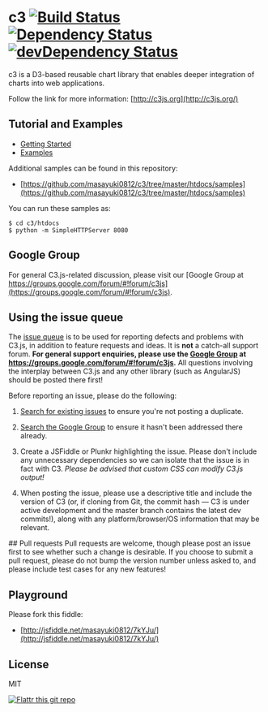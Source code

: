 c3 [![Build Status](https://travis-ci.org/masayuki0812/c3.svg?branch=master)](https://travis-ci.org/masayuki0812/c3) [![Dependency Status](https://david-dm.org/masayuki0812/c3.svg)](https://david-dm.org/masayuki0812/c3) [![devDependency Status](https://david-dm.org/masayuki0812/c3/dev-status.svg)](https://david-dm.org/masayuki0812/c3#info=devDependencies)
==

c3 is a D3-based reusable chart library that enables deeper integration of charts into web applications.

Follow the link for more information: [http://c3js.org](http://c3js.org/)

## Tutorial and Examples

+ [Getting Started](http://c3js.org/gettingstarted.html)
+ [Examples](http://c3js.org/examples.html)

Additional samples can be found in this repository:
+ [https://github.com/masayuki0812/c3/tree/master/htdocs/samples](https://github.com/masayuki0812/c3/tree/master/htdocs/samples)

You can run these samples as:
```
$ cd c3/htdocs
$ python -m SimpleHTTPServer 8080
```

## Google Group
For general C3.js-related discussion, please visit our [Google Group at https://groups.google.com/forum/#!forum/c3js](https://groups.google.com/forum/#!forum/c3js).

## Using the issue queue
The [issue queue](https://github.com/masayuki0812/c3/issues) is to be used for reporting defects and problems with C3.js, in addition to feature requests and ideas. It is **not** a catch-all support forum. **For general support enquiries, please use the [Google Group](https://groups.google.com/forum/#!forum/c3js) at https://groups.google.com/forum/#!forum/c3js.** All questions involving the interplay between C3.js and any other library (such as AngularJS) should be posted there first!

Before reporting an issue, please do the following:
1. [Search for existing issues](https://github.com/masayuki0812/c3/issues) to ensure you're not posting a duplicate.

1.  [Search the Google Group](https://groups.google.com/forum/#!forum/c3js) to ensure it hasn't been addressed there already.

1. Create a JSFiddle or Plunkr highlighting the issue. Please don't include any unnecessary dependencies so we can isolate that the issue is in fact with C3. *Please be advised that custom CSS can modify C3.js output!*

1. When posting the issue, please use a descriptive title and include the version of C3 (or, if cloning from Git, the commit hash — C3 is under active development and the master branch contains the latest dev commits!), along with any platform/browser/OS information that may be relevant.

## Pull requests
Pull requests are welcome, though please post an issue first to see whether such a change is desirable.
If you choose to submit a pull request, please do not bump the version number unless asked to, and please include test cases for any new features!

## Playground
Please fork this fiddle:
+ [http://jsfiddle.net/masayuki0812/7kYJu/](http://jsfiddle.net/masayuki0812/7kYJu/)

## License
MIT

[![Flattr this git repo](http://api.flattr.com/button/flattr-badge-large.png)](https://flattr.com/submit/auto?user_id=masayuki0812&url=https://github.com/masayuki0812/c3&title=c3&language=javascript&tags=github&category=software)
